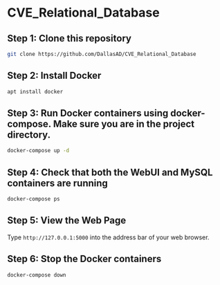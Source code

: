 # CVE_Relational_Database

## Step 1: Clone this repository 
```bash
git clone https://github.com/DallasAD/CVE_Relational_Database
```
## Step 2: Install Docker
```bash
apt install docker
```
## Step 3: Run Docker containers using docker-compose. Make sure you are in the project directory.
```bash
docker-compose up -d
```
## Step 4: Check that both the WebUI and MySQL containers are running
```bash
docker-compose ps
```
## Step 5: View the Web Page
Type `http://127.0.0.1:5000` into the address bar of your web browser.
## Step 6: Stop the Docker containers
```bash
docker-compose down
```

